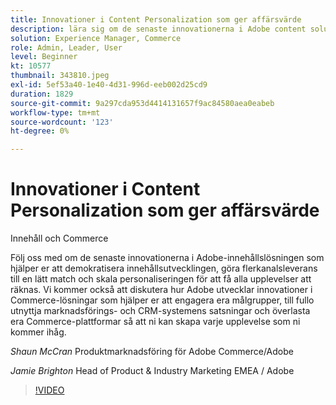 ```yaml
---
title: Innovationer i Content Personalization som ger affärsvärde
description: lära sig om de senaste innovationerna i Adobe content solution och hur Adobe driver utvecklingen av Commerce lösningar
solution: Experience Manager, Commerce
role: Admin, Leader, User
level: Beginner
kt: 10577
thumbnail: 343810.jpeg
exl-id: 5ef53a40-1e40-4d31-996d-eeb002d25cd9
duration: 1829
source-git-commit: 9a297cda953d4414131657f9ac84580aea0eabeb
workflow-type: tm+mt
source-wordcount: '123'
ht-degree: 0%

---
```


# Innovationer i Content Personalization som ger affärsvärde

Innehåll och Commerce

Följ oss med om de senaste innovationerna i Adobe-innehållslösningen som hjälper er att demokratisera innehållsutvecklingen, göra flerkanalsleverans till en lätt match och skala personaliseringen för att få alla upplevelser att räknas.  Vi kommer också att diskutera hur Adobe utvecklar innovationer i Commerce-lösningar som hjälper er att engagera era målgrupper, till fullo utnyttja marknadsförings- och CRM-systemens satsningar och överlasta era Commerce-plattformar så att ni kan skapa varje upplevelse som ni kommer ihåg.

*Shaun McCran* Produktmarknadsföring för Adobe Commerce/Adobe

*Jamie Brighton* Head of Product &amp; Industry Marketing EMEA / Adobe

>[!VIDEO](https://video.tv.adobe.com/v/343810/?quality=12&learn=on)

